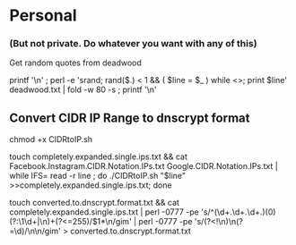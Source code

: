 # Personal
### (But not private. Do whatever you want with any of this)

Get random quotes from deadwood

printf '\n' ; perl -e 'srand; rand($.) < 1 && ( $line = $_ ) while <>; print $line' deadwood.txt | fold -w 80 -s ; printf '\n'






## Convert CIDR IP Range to dnscrypt format

chmod +x CIDRtoIP.sh

touch completely.expanded.single.ips.txt && cat Facebook.Instagram.CIDR.Notation.IPs.txt Google.CIDR.Notation.IPs.txt | while IFS= read -r line ; do ./CIDRtoIP.sh "$line" >>completely.expanded.single.ips.txt; done

touch converted.to.dnscrypt.format.txt && cat completely.expanded.single.ips.txt | perl -0777 -pe 's/^(\d+\.\d+\.\d+.)(0)(?:\1\d+|\n)+(?<=255)/$1*\n/gim' | perl -0777 -pe 's/(?<!\n)\n(?=\d)/\n\n/gim' > converted.to.dnscrypt.format.txt
